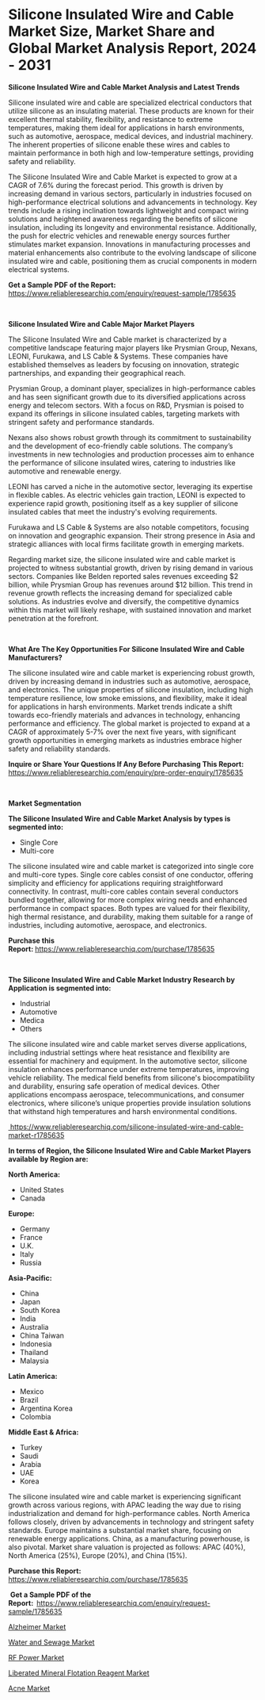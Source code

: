 <p><h1>Silicone Insulated Wire and Cable Market Size, Market Share and Global Market Analysis Report, 2024 - 2031</h1></p><p><strong>Silicone Insulated Wire and Cable Market Analysis and Latest Trends</strong></p>
<p><p>Silicone insulated wire and cable are specialized electrical conductors that utilize silicone as an insulating material. These products are known for their excellent thermal stability, flexibility, and resistance to extreme temperatures, making them ideal for applications in harsh environments, such as automotive, aerospace, medical devices, and industrial machinery. The inherent properties of silicone enable these wires and cables to maintain performance in both high and low-temperature settings, providing safety and reliability.</p><p>The Silicone Insulated Wire and Cable Market is expected to grow at a CAGR of 7.6% during the forecast period. This growth is driven by increasing demand in various sectors, particularly in industries focused on high-performance electrical solutions and advancements in technology. Key trends include a rising inclination towards lightweight and compact wiring solutions and heightened awareness regarding the benefits of silicone insulation, including its longevity and environmental resistance. Additionally, the push for electric vehicles and renewable energy sources further stimulates market expansion. Innovations in manufacturing processes and material enhancements also contribute to the evolving landscape of silicone insulated wire and cable, positioning them as crucial components in modern electrical systems.</p></p>
<p><strong>Get a Sample PDF of the Report:&nbsp;</strong> <a href="https://www.reliableresearchiq.com/enquiry/request-sample/1785635?utm_campaign=120&utm_medium=2&utm_source=Github&utm_content=ia&utm_term=18122024&utm_id=silicone-insulated-wire-and-cable">https://www.reliableresearchiq.com/enquiry/request-sample/1785635</a></p>
<p>&nbsp;</p>
<p><strong>Silicone Insulated Wire and Cable Major Market Players</strong></p>
<p><p>The Silicone Insulated Wire and Cable market is characterized by a competitive landscape featuring major players like Prysmian Group, Nexans, LEONI, Furukawa, and LS Cable & Systems. These companies have established themselves as leaders by focusing on innovation, strategic partnerships, and expanding their geographical reach.</p><p>Prysmian Group, a dominant player, specializes in high-performance cables and has seen significant growth due to its diversified applications across energy and telecom sectors. With a focus on R&D, Prysmian is poised to expand its offerings in silicone insulated cables, targeting markets with stringent safety and performance standards.</p><p>Nexans also shows robust growth through its commitment to sustainability and the development of eco-friendly cable solutions. The company’s investments in new technologies and production processes aim to enhance the performance of silicone insulated wires, catering to industries like automotive and renewable energy.</p><p>LEONI has carved a niche in the automotive sector, leveraging its expertise in flexible cables. As electric vehicles gain traction, LEONI is expected to experience rapid growth, positioning itself as a key supplier of silicone insulated cables that meet the industry's evolving requirements.</p><p>Furukawa and LS Cable & Systems are also notable competitors, focusing on innovation and geographic expansion. Their strong presence in Asia and strategic alliances with local firms facilitate growth in emerging markets.</p><p>Regarding market size, the silicone insulated wire and cable market is projected to witness substantial growth, driven by rising demand in various sectors. Companies like Belden reported sales revenues exceeding $2 billion, while Prysmian Group has revenues around $12 billion. This trend in revenue growth reflects the increasing demand for specialized cable solutions. As industries evolve and diversify, the competitive dynamics within this market will likely reshape, with sustained innovation and market penetration at the forefront.</p></p>
<p>&nbsp;</p>
<p><strong>What Are The Key Opportunities For Silicone Insulated Wire and Cable Manufacturers?</strong></p>
<p><p>The silicone insulated wire and cable market is experiencing robust growth, driven by increasing demand in industries such as automotive, aerospace, and electronics. The unique properties of silicone insulation, including high temperature resilience, low smoke emissions, and flexibility, make it ideal for applications in harsh environments. Market trends indicate a shift towards eco-friendly materials and advances in technology, enhancing performance and efficiency. The global market is projected to expand at a CAGR of approximately 5-7% over the next five years, with significant growth opportunities in emerging markets as industries embrace higher safety and reliability standards.</p></p>
<p><strong>Inquire or Share Your Questions If Any Before Purchasing This Report:</strong> <a href="https://www.reliableresearchiq.com/enquiry/pre-order-enquiry/1785635?utm_campaign=120&utm_medium=2&utm_source=Github&utm_content=ia&utm_term=18122024&utm_id=silicone-insulated-wire-and-cable">https://www.reliableresearchiq.com/enquiry/pre-order-enquiry/1785635</a></p>
<p>&nbsp;</p>
<p><strong>Market Segmentation</strong></p>
<p><strong>The Silicone Insulated Wire and Cable Market Analysis by types is segmented into:</strong></p>
<p><ul><li>Single Core</li><li>Multi-core</li></ul></p>
<p><p>The silicone insulated wire and cable market is categorized into single core and multi-core types. Single core cables consist of one conductor, offering simplicity and efficiency for applications requiring straightforward connectivity. In contrast, multi-core cables contain several conductors bundled together, allowing for more complex wiring needs and enhanced performance in compact spaces. Both types are valued for their flexibility, high thermal resistance, and durability, making them suitable for a range of industries, including automotive, aerospace, and electronics.</p></p>
<p><strong>Purchase this Report:&nbsp;</strong><a href="https://www.reliableresearchiq.com/purchase/1785635?utm_campaign=120&utm_medium=2&utm_source=Github&utm_content=ia&utm_term=18122024&utm_id=silicone-insulated-wire-and-cable">https://www.reliableresearchiq.com/purchase/1785635</a></p>
<p>&nbsp;</p>
<p><strong>The Silicone Insulated Wire and Cable Market Industry Research by Application is segmented into:</strong></p>
<p><ul><li>Industrial</li><li>Automotive</li><li>Medica</li><li>Others</li></ul></p>
<p><p>The silicone insulated wire and cable market serves diverse applications, including industrial settings where heat resistance and flexibility are essential for machinery and equipment. In the automotive sector, silicone insulation enhances performance under extreme temperatures, improving vehicle reliability. The medical field benefits from silicone's biocompatibility and durability, ensuring safe operation of medical devices. Other applications encompass aerospace, telecommunications, and consumer electronics, where silicone’s unique properties provide insulation solutions that withstand high temperatures and harsh environmental conditions.</p></p>
<p><a href="https://www.reliableresearchiq.com/silicone-insulated-wire-and-cable-market-r1785635?utm_campaign=120&utm_medium=2&utm_source=Github&utm_content=ia&utm_term=18122024&utm_id=silicone-insulated-wire-and-cable">&nbsp;https://www.reliableresearchiq.com/silicone-insulated-wire-and-cable-market-r1785635</a></p>
<p><strong>In terms of Region, the Silicone Insulated Wire and Cable Market Players available by Region are:</strong></p>
<p>
    <p> <strong> North America: </strong>
        <ul>
            <li>United States</li>
            <li>Canada</li>
        </ul>
        </p> 
    <p> <strong> Europe: </strong>
        <ul>
            <li>Germany</li>
            <li>France</li>
            <li>U.K.</li>
            <li>Italy</li>
            <li>Russia</li>
        </ul>
        </p> 
    <p> <strong> Asia-Pacific: </strong>
        <ul>
            <li>China</li>
            <li>Japan</li>
            <li>South Korea</li>
            <li>India</li>
            <li>Australia</li>
            <li>China Taiwan</li>
            <li>Indonesia</li>
            <li>Thailand</li>
            <li>Malaysia</li>
        </ul>
        </p> 
    <p> <strong> Latin America: </strong>
        <ul>
            <li>Mexico</li>
            <li>Brazil</li>
            <li>Argentina Korea</li>
            <li>Colombia</li>
        </ul>
        </p> 
    <p> <strong> Middle East & Africa: </strong>
        <ul>
            <li>Turkey</li>
            <li>Saudi</li>
            <li>Arabia</li>
            <li>UAE</li>
            <li>Korea</li>
        </ul>
    </p>
    </p>
<p><p>The silicone insulated wire and cable market is experiencing significant growth across various regions, with APAC leading the way due to rising industrialization and demand for high-performance cables. North America follows closely, driven by advancements in technology and stringent safety standards. Europe maintains a substantial market share, focusing on renewable energy applications. China, as a manufacturing powerhouse, is also pivotal. Market share valuation is projected as follows: APAC (40%), North America (25%), Europe (20%), and China (15%).</p></p>
<p><strong>Purchase this Report: </strong><a href="https://www.reliableresearchiq.com/purchase/1785635?utm_campaign=120&utm_medium=2&utm_source=Github&utm_content=ia&utm_term=18122024&utm_id=silicone-insulated-wire-and-cable">https://www.reliableresearchiq.com/purchase/1785635</a></p>
<p>&nbsp;<strong>Get a Sample PDF of the Report:&nbsp;&nbsp;</strong><a href="https://www.reliableresearchiq.com/enquiry/request-sample/1785635?utm_campaign=120&utm_medium=2&utm_source=Github&utm_content=ia&utm_term=18122024&utm_id=silicone-insulated-wire-and-cable">https://www.reliableresearchiq.com/enquiry/request-sample/1785635</a></p>
<p><strong></strong></p>
<p><p><a href="https://www.linkedin.com/pulse/acomprehensive-analysis-onthe-sizedynamicsand-expected-development-1n0je?utm_campaign=120&utm_medium=2&utm_source=Github&utm_content=ia&utm_term=18122024&utm_id=silicone-insulated-wire-and-cable">Alzheimer Market</a></p><p><a href="https://www.linkedin.com/pulse/water-sewage-market-expected-see-strong-growth-competition-f6nxe?utm_campaign=120&utm_medium=2&utm_source=Github&utm_content=ia&utm_term=18122024&utm_id=silicone-insulated-wire-and-cable">Water and Sewage Market</a></p><p><a href="https://www.linkedin.com/pulse/analyzing-historical-growth-trends-driversof-rf-power-marketwith-m8nie?utm_campaign=120&utm_medium=2&utm_source=Github&utm_content=ia&utm_term=18122024&utm_id=silicone-insulated-wire-and-cable">RF Power Market</a></p><p><a href="https://github.com/dierdrecrichton210/Market-Research-Report-List-1/blob/main/liberated-mineral-flotation-reagent-market.md?utm_campaign=120&utm_medium=2&utm_source=Github&utm_content=ia&utm_term=18122024&utm_id=silicone-insulated-wire-and-cable">Liberated Mineral Flotation Reagent Market</a></p><p><a href="https://www.linkedin.com/pulse/global-acne-market-trends-applications-forecast-73-cagr-7g24e?utm_campaign=120&utm_medium=2&utm_source=Github&utm_content=ia&utm_term=18122024&utm_id=silicone-insulated-wire-and-cable">Acne Market</a></p></p>